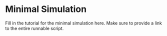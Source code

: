 # Minimal Simulation

Fill in the tutorial for the minimal simulation here. Make sure to provide a link to the entire runnable script. 
